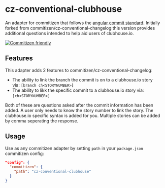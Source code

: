 # cz-conventional-clubhouse

An adapter for commitizen that follows the [angular commit
standard](https://github.com/conventional-changelog/conventional-changelog/blob/master/packages/conventional-changelog-angular/convention.md).
Initially forked from commitizen/cz-conventional-changelog this version provides additional questions intended to help
aid users of clubhouse.io.

[![Commitizen friendly](https://img.shields.io/badge/commitizen-friendly-brightgreen.svg)](http://commitizen.github.io/cz-cli/)

## Features

This adapter adds 2 features to commitizen/cz-conventional-changelog:
- The ability to link the branch the commit is on to a clubhouse.io story via: `[branch ch<STORYNUMBER>]`
- The ability to likk the specific commit to a clubhouse.io story via: `[ch<STORYNUMBER>]`

Both of these are questions asked after the commit information has been added. A user only needs to know the story
number to link the story. The clubhouse.io specific syntax is added for you. Multiple stories can be added by comma
seperating the response.

## Usage

Use as any commitizen adapter by setting `path` in your `package.json` commitizen config:

```json
"config": {
  "commitizen": {
    "path": "cz-conventional-clubhouse"
  }
}
```
